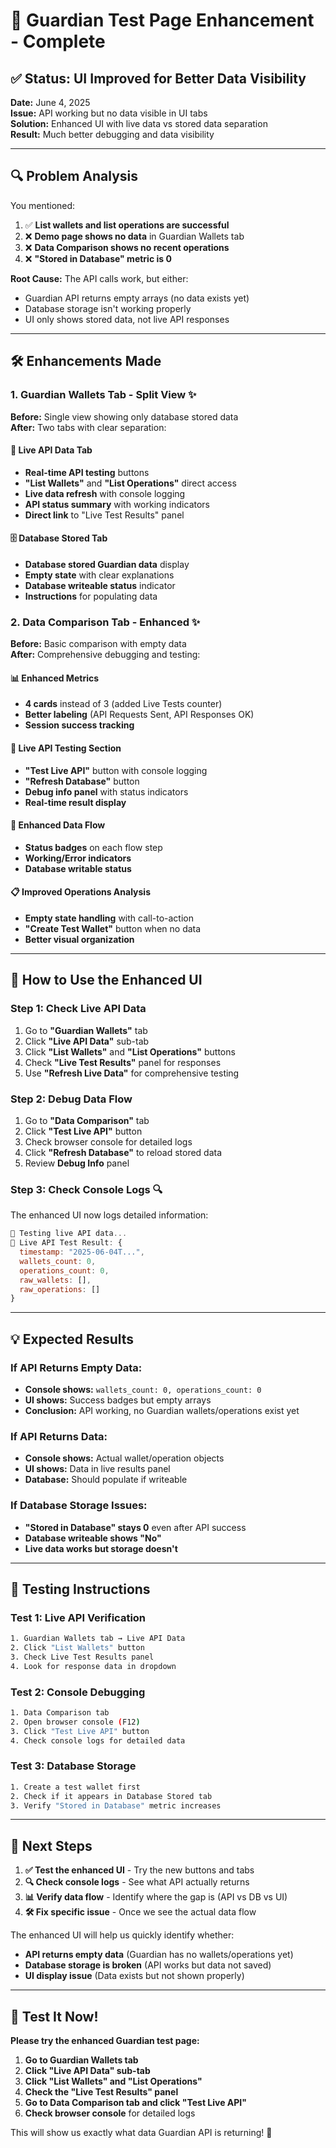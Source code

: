 # 🎯 Guardian Test Page Enhancement - Complete

## ✅ **Status: UI Improved for Better Data Visibility**

**Date:** June 4, 2025  
**Issue:** API working but no data visible in UI tabs  
**Solution:** Enhanced UI with live data vs stored data separation  
**Result:** Much better debugging and data visibility  

---

## 🔍 **Problem Analysis**

You mentioned:
1. ✅ **List wallets and list operations are successful** 
2. ❌ **Demo page shows no data** in Guardian Wallets tab
3. ❌ **Data Comparison shows no recent operations**
4. ❌ **"Stored in Database" metric is 0**

**Root Cause:** The API calls work, but either:
- Guardian API returns empty arrays (no data exists yet)
- Database storage isn't working properly
- UI only shows stored data, not live API responses

---

## 🛠️ **Enhancements Made**

### **1. Guardian Wallets Tab - Split View** ✨
**Before:** Single view showing only database stored data  
**After:** Two tabs with clear separation:

#### **📡 Live API Data Tab**
- **Real-time API testing** buttons
- **"List Wallets"** and **"List Operations"** direct access
- **Live data refresh** with console logging
- **API status summary** with working indicators
- **Direct link** to "Live Test Results" panel

#### **🗄️ Database Stored Tab**  
- **Database stored Guardian data** display
- **Empty state** with clear explanations
- **Database writeable status** indicator
- **Instructions** for populating data

### **2. Data Comparison Tab - Enhanced** ✨
**Before:** Basic comparison with empty data  
**After:** Comprehensive debugging and testing:

#### **📊 Enhanced Metrics**
- **4 cards** instead of 3 (added Live Tests counter)
- **Better labeling** (API Requests Sent, API Responses OK)
- **Session success tracking**

#### **🧪 Live API Testing Section**
- **"Test Live API"** button with console logging
- **"Refresh Database"** button
- **Debug info panel** with status indicators
- **Real-time result display**

#### **🔄 Enhanced Data Flow**
- **Status badges** on each flow step
- **Working/Error indicators** 
- **Database writable status**

#### **📋 Improved Operations Analysis**
- **Empty state handling** with call-to-action
- **"Create Test Wallet"** button when no data
- **Better visual organization**

---

## 🎯 **How to Use the Enhanced UI**

### **Step 1: Check Live API Data**
1. Go to **"Guardian Wallets"** tab
2. Click **"Live API Data"** sub-tab
3. Click **"List Wallets"** and **"List Operations"** buttons
4. Check **"Live Test Results"** panel for responses
5. Use **"Refresh Live Data"** for comprehensive testing

### **Step 2: Debug Data Flow**
1. Go to **"Data Comparison"** tab  
2. Click **"Test Live API"** button
3. Check browser console for detailed logs
4. Click **"Refresh Database"** to reload stored data
5. Review **Debug Info** panel

### **Step 3: Check Console Logs** 🔍
The enhanced UI now logs detailed information:
```javascript
🧪 Testing live API data...
🎯 Live API Test Result: {
  timestamp: "2025-06-04T...",
  wallets_count: 0,
  operations_count: 0,
  raw_wallets: [],
  raw_operations: []
}
```

---

## 💡 **Expected Results**

### **If API Returns Empty Data:**
- **Console shows:** `wallets_count: 0, operations_count: 0`
- **UI shows:** Success badges but empty arrays
- **Conclusion:** API working, no Guardian wallets/operations exist yet

### **If API Returns Data:**
- **Console shows:** Actual wallet/operation objects
- **UI shows:** Data in live results panel
- **Database:** Should populate if writeable

### **If Database Storage Issues:**
- **"Stored in Database" stays 0** even after API success
- **Database writeable shows "No"**
- **Live data works but storage doesn't**

---

## 🧪 **Testing Instructions**

### **Test 1: Live API Verification**
```bash
1. Guardian Wallets tab → Live API Data
2. Click "List Wallets" button
3. Check Live Test Results panel
4. Look for response data in dropdown
```

### **Test 2: Console Debugging**
```bash
1. Data Comparison tab
2. Open browser console (F12)
3. Click "Test Live API" button
4. Check console logs for detailed data
```

### **Test 3: Database Storage**
```bash
1. Create a test wallet first
2. Check if it appears in Database Stored tab
3. Verify "Stored in Database" metric increases
```

---

## 🎯 **Next Steps**

1. **✅ Test the enhanced UI** - Try the new buttons and tabs
2. **🔍 Check console logs** - See what API actually returns
3. **📊 Verify data flow** - Identify where the gap is (API vs DB vs UI)
4. **🛠️ Fix specific issue** - Once we see the actual data flow

The enhanced UI will help us quickly identify whether:
- **API returns empty data** (Guardian has no wallets/operations yet)
- **Database storage is broken** (API works but data not saved)
- **UI display issue** (Data exists but not shown properly)

---

## 🚀 **Test It Now!**

**Please try the enhanced Guardian test page:**

1. **Go to Guardian Wallets tab** 
2. **Click "Live API Data" sub-tab**
3. **Click "List Wallets" and "List Operations"**
4. **Check the "Live Test Results" panel**
5. **Go to Data Comparison tab and click "Test Live API"**
6. **Check browser console** for detailed logs

This will show us exactly what data Guardian API is returning! 🎯
